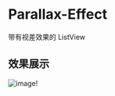 # Parallax-Effect
带有视差效果的 ListView

## 效果展示

![image](https://github.com/Sky0202/Parallax-Effect/tree/master/screenShots/action.gif)!